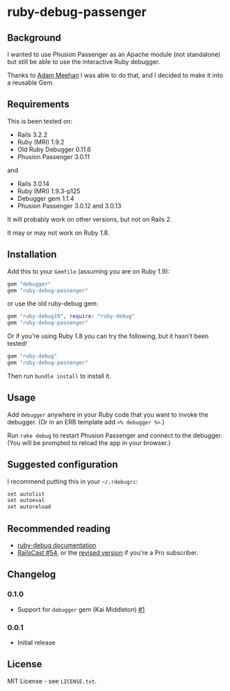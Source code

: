 # ruby-debug-passenger

## Background
I wanted to use Phusion Passenger as an Apache module (not standalone) but still
be able to use the interactive Ruby debugger.

Thanks to
[Adam Meehan](http://duckpunching.com/passenger-mod_rails-for-development-now-with-debugger)
I was able to do that, and I decided to make it into a reusable Gem.

## Requirements
This is been tested on:

* Rails 3.2.2
* Ruby (MRI) 1.9.2
* Old Ruby Debugger 0.11.6
* Phusion Passenger 3.0.11

and

* Rails 3.0.14
* Ruby (MRI) 1.9.3-p125
* Debugger gem 1.1.4
* Phusion Passenger 3.0.12 and 3.0.13

It will probably work on other versions, but not on Rails 2.

It may or may not work on Ruby 1.8.

## Installation
Add this to your `Gemfile` (assuming you are on Ruby 1.9):

```ruby
gem "debugger"
gem "ruby-debug-passenger"
```

or use the old ruby-debug gem:

```ruby
gem "ruby-debug19", require: "ruby-debug"
gem "ruby-debug-passenger"
```

Or if you're using Ruby 1.8 you can try the following, but it hasn't been tested!

```ruby
gem "ruby-debug"
gem "ruby-debug-passenger"
```

Then run `bundle install` to install it.

## Usage
Add `debugger` anywhere in your Ruby code that you want to invoke the debugger.
(Or in an ERB template add `<% debugger %>`.)

Run `rake debug` to restart Phusion Passenger and connect to the debugger. (You
will be prompted to reload the app in your browser.)

## Suggested configuration
I recommend putting this in your `~/.rdebugrc`:

```ruby
set autolist
set autoeval
set autoreload
```

## Recommended reading
* [ruby-debug documentation](http://bashdb.sourceforge.net/ruby-debug.html)
* [RailsCast #54](http://railscasts.com/episodes/54-debugging-with-ruby-debug),
  or the [revised version](http://railscasts.com/episodes/54-debugging-ruby-revised)
  if you're a Pro subscriber.

## Changelog
### 0.1.0
* Support for `debugger` gem (Kai Middleton) [#1](https://github.com/davejamesmiller/ruby-debug-passenger/pull/1)

### 0.0.1
* Initial release

## License
MIT License - see `LICENSE.txt`.
